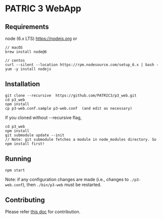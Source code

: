 # PATRIC 3 WebApp


## Requirements

node   (6.x LTS) https://nodejs.org or

```
// macOS
brew install node@6

// centos
curl --silent --location https://rpm.nodesource.com/setup_6.x | bash -
yum -y install nodejs
```


## Installation

```
git clone --recursive  https://github.com/PATRIC3/p3_web.git
cd p3_web
npm install
cp p3-web.conf.sample p3-web.conf  (and edit as necessary)
```

If you cloned without --recursive flag,
```
cd p3_web
npm install
git submodule update --init
// Note: git submodule fetches a module in node_modules directory. So npm install first!
```

## Running

```
npm start
```

Note: if any configuration changes are made (i.e., changes to `./p3-web.conf`), then `./bin/p3-web` must be restarted.  


## Contributing

Please refer [this doc](CONTRIBUTING.md) for contribution.
